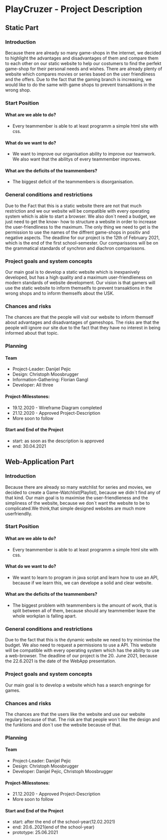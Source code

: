 # PlayCruzer - Project Description

## Static Part

### Introduction
Because there are already so many game-shops in the internet, we decided to highlight the advantages and disadvantages of them and compare them to each other on our static website to help our costumers to find the perfekt game-shop for their personal needs and wishes.
There are already plenty of website which compares movies or series based on the user friendliness and the offers. Due to the fact that the gaming branch is increasing, we would like to do the same with game shops to prevent transaktions in the wrong shop.

### Start Position 
#### What are we able to do?
* Every teammember is able to at least programm a simple html site with css.
#### What do we want to do?
* We want to improve our organisation ability to improve our teamwork. We also want that the abilitys of every teammember improves.
#### What are the deficits of the teammembers?
* The biggest deficit of the teammembers is disorganisation.

### General conditions and restrictions
Due to the Fact that this is a static website there are not that much restriction and we our website will be compatible with every operating system which is able to start a browser.
We also don´t need a budget, we just need to get the know- how to structure a website in order to increase the user-friendliness to the maximum. The only thing we need to get is the permission to use the names of the diffrent game-shops in positiv and negative aspects.
The deadline for our project is the 12th of February 2021, which is the end of the first school-semester.
Our comparissons will be on the grammatical standards of synchron and diachron comparissons.

### Project goals and system concepts
Our main goal is to develop a static website which is inexpanively developed, but has a high quality and a maximum user-friendlieness on modern standards of website development. 
Our vision is that gamers will use the static website to inform themselfs to prevent transaktions in the wrong shops and to inform themselfs about the USK. 

### Chances and risks
The chances are that the people will visit our website to inform themself about advantages and disadvantages of gameshops. The risks are that the people will ignore our site due to the fact that they have no interest in being informed about that topic.

### Planning

#### Team
* Project-Leader: Danijel Pejic
* Design: Christoph Moosbrugger
* Information-Gathering: Florian Gangl
* Developer: All three 

#### Project-Milesstones:
*  19.12.2020 - Wireframe Diagram completed
*  21.12.2020 - Approved Project-Description
*  More soon to follow
#### Start and End of the Project
* start: as soon as the description is approved
* end: 30.04.2021

## Web-Application Part

### Introduction
Because there are already so many watchlist for series and movies, we decided to create a Game-Watchlist(Playlist), because we didn´t find any of that kind. Our main goal is to maximise the user-friendlieness and the simpliness of the  website, because we don´t want the website to be to complicated.We think,that simple designed websites are much more userfriendlly.

### Start Position 
#### What are we able to do?
* Every teammember is able to at least programm a simple html site with css.
#### What do we want to do?
* We want to learn to program in java script and learn how to use an API, because if we learn this, we can develope a solid and clear website.
#### What are the deficits of the teammembers?
* The biggest problem with teammembers is the amount of work, that is split between all of them, because should any teammember leave the whole workplan is falling apart.

### General conditions and restrictions
Due to the fact that this is the dynamic website we need to try minimise the budget. We also need to request a permissions to use a API. 
This website will be compatible with every operating system which has the ability to use a web-browser. 
The deadline of our project is the 20. June 2021, because the 22.6.2021 is the date of the WebApp presentation.


### Project goals and system concepts
Our main goal is to develop a website which has a search engninge for games.

### Chances and risks
The chances are that the users like the website and use our website regulary because of that. The risk are that people won´t like the design and the funktions and don´t use the website because of that. 

### Planning

#### Team
* Project-Leader: Danijel Pejic
* Design: Christoph Moosbrugger
* Developer: Danijel Pejic, Christoph Moosbrugger

#### Project-Milesstones:
*  21.12.2020 - Approved Project-Description
*  More soon to follow

#### Start and End of the Project
* start: after the end of the school-year(12.02.2021)
* end: 20.6..2021(end of the school-year)
* prototype: 25.06.2021
